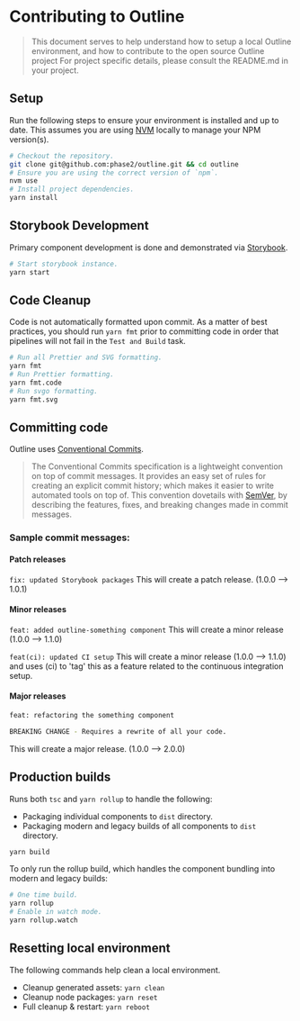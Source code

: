# Contributing to Outline

> This document serves to help understand how to setup a local Outline environment, and how to contribute to the open source Outline project For project specific details, please consult the README.md in your project.

## Setup

Run the following steps to ensure your environment is installed and up to date. This assumes you are using [NVM](https://github.com/nvm-sh/nvm) locally to manage your NPM version(s).

```bash
# Checkout the repository.
git clone git@github.com:phase2/outline.git && cd outline
# Ensure you are using the correct version of `npm`.
nvm use
# Install project dependencies.
yarn install
```

## Storybook Development

Primary component development is done and demonstrated via [Storybook](https://storybook.js.org/).

```bash
# Start storybook instance.
yarn start
```

## Code Cleanup

Code is not automatically formatted upon commit. As a matter of best practices, you should run `yarn fmt` prior to committing code in order that pipelines will not fail in the `Test and Build` task.  

```bash
# Run all Prettier and SVG formatting.
yarn fmt
# Run Prettier formatting.
yarn fmt.code
# Run svgo formatting.
yarn fmt.svg
```

## Committing code

Outline uses [Conventional Commits](https://www.conventionalcommits.org/en/v1.0.0/).
> The Conventional Commits specification is a lightweight convention on top of commit messages. It provides an easy set of rules for creating an explicit commit history; which makes it easier to write automated tools on top of. This convention dovetails with [SemVer](https://semver.org/), by describing the features, fixes, and breaking changes made in commit messages.

### Sample commit messages:

#### Patch releases

`fix: updated Storybook packages`
This will create a patch release. (1.0.0 --> 1.0.1)

#### Minor releases

`feat: added outline-something component`
This will create a minor release (1.0.0 --> 1.1.0)

`feat(ci): updated CI setup`
This will create a minor release (1.0.0 --> 1.1.0) and uses (ci) to 'tag' this as a feature related to the continuous integration setup.

#### Major releases

```bash
feat: refactoring the something component

BREAKING CHANGE - Requires a rewrite of all your code.
```

This will create a major release. (1.0.0 --> 2.0.0)

## Production builds

Runs both `tsc` and `yarn rollup` to handle the following:

- Packaging individual components to `dist` directory.
- Packaging modern and legacy builds of all components to `dist` directory.

```bash
yarn build
```

To only run the rollup build, which handles the component bundling into modern and legacy builds:

```bash
# One time build.
yarn rollup
# Enable in watch mode.
yarn rollup.watch
```

## Resetting local environment

The following commands help clean a local environment.

- Cleanup generated assets: `yarn clean`
- Cleanup node packages: `yarn reset`
- Full cleanup & restart: `yarn reboot`
